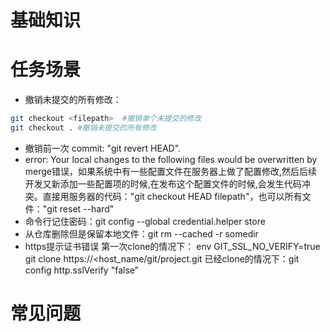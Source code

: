 # 基础知识

# 任务场景
* 撤销未提交的所有修改：
```bash
git checkout <filepath>  #撤销单个未提交的修改
git checkout . #撤销未提交的所有修改
```

* 撤销前一次 commit: "git revert HEAD".
* error: Your local changes to the following files would be overwritten by merge错误，如果系统中有一些配置文件在服务器上做了配置修改,然后后续开发又新添加一些配置项的时候,在发布这个配置文件的时候,会发生代码冲突。直接用服务器的代码："git checkout HEAD filepath"，也可以所有文件："git reset --hard"
* 命令行记住密码：git config --global credential.helper store
* 从仓库删除但是保留本地文件：git rm --cached -r somedir
* https提示证书错误
 第一次clone的情况下：
 env GIT_SSL_NO_VERIFY=true git clone https://<host_name/git/project.git
 已经clone的情况下：git config http.sslVerify "false” 

# 常见问题